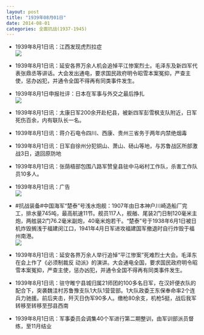 ```yaml
---
layout: post
title: "1939年08月01日"
date: 2014-08-01
categories: 全面抗战(1937-1945)
---
```


<meta name="referrer" content="no-referrer" />

- 1939年8月1日讯：江西发现虎烈拉症 <br/><img src="https://ww4.sinaimg.cn/large/aca367d8jw1eixhzbem30j205005m74m.jpg" />

- 1939年8月1日讯：延安各界万余人机会追悼平江惨案烈士。毛泽东及新四军代表张鼎丞等讲话。大会发出通电，要求国民政府明令昭雪本案冤抑，严查主使，惩办凶犯，并通令全国不得再有同类事件发生。 

- 1939年8月1日申报社评：日本在军事与外交之最后挣扎 <br/><img src="https://ww2.sinaimg.cn/large/aca367d8jw1eixg9ht325j20oq0yjni0.jpg" />

- 1939年8月1日讯：太康日军200余开赴杞县，被新四军彭雪枫支队附近，日军死伤百余，内有联队长一名。 

- 1939年8月1日讯：蒋介石电令四川、西康、贵州三省务于两年内禁绝烟毒 

- 1939年8月1日讯：日军自徐州分犯铜山、萧山、砀山等地，与苏鲁战区所部激战3日，退回原防地 

- 1939年8月1日讯：张荫梧部包围八路军赞皇县驻中马峪村工作队，杀害工作队员10多人。 

- 1939年8月1日讯：广告 <br/><img src="https://ww2.sinaimg.cn/large/aca367d8jw1eiwym7qx8mj203k0h2js4.jpg" />

- #抗战装备#中国海军“楚泰”号浅水炮舰：1907年由日本神户川崎造船厂完工，排水量745吨，最高航速11节。舰员117人，舰艏、尾装2门日制120毫米主炮，两舷装2门76.2毫米副炮，40毫米炮若干。“楚泰”号于1938年6月1日被日机炸毁搁浅于福建闵江口，1941年4月日军进攻福建国军撤退时自行炸毁于福州南港。 <br/><img src="https://ww4.sinaimg.cn/large/aca367d8jw1eiwwltdhn3j20b407rdgm.jpg" />

- 1939年8月1日讯：延安各界万余人举行追悼“平江惨案”死难烈士大会。毛泽东在会上作了《必须制裁反 动派》的演讲。大会通电全国，要求国民政府明令昭雪本案冤抑，严查主使，惩办凶犯，并通令全国不得再有同类事件发生。 

- 1939年8月1日讯：驻守睢宁县城归属21师团的100多名日军，在汉奸便衣队的配合下，突袭魏洼村苏鲁豫支队1大队1营营部。1大队政委王东保奉命率2个连兵力驰援。前后夹击，歼灭日伪军90多人。缴枪80余支，机枪5挺，战后我军转移至转移至邳县西南 

- 1939年8月1日讯：军事委员会调集40个军进行第二期整训，由军训部派员督练，至11月结业 

